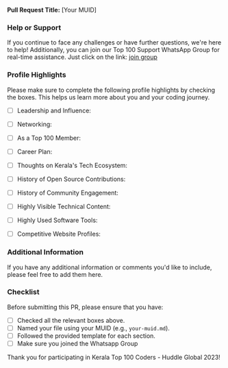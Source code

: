 **Pull Request Title:** [Your MUID]

### Help or Support

If you continue to face any challenges or have further questions, we're here to help! Additionally, you can join our Top 100 Support WhatsApp Group for real-time assistance. Just click on the link:
[join group](https://chat.whatsapp.com/HR3S8gyoyyaLyY4XlHYR0g)

### Profile Highlights

Please make sure to complete the following profile highlights by checking the boxes. This helps us learn more about you and your coding journey.

- [ ] Leadership and Influence:
- [ ] Networking:
- [ ] As a Top 100 Member:
- [ ] Career Plan:
- [ ] Thoughts on Kerala's Tech Ecosystem:
- [ ] History of Open Source Contributions:
- [ ] History of Community Engagement:
- [ ] Highly Visible Technical Content:
- [ ] Highly Used Software Tools:
- [ ] Competitive Website Profiles:


### Additional Information

If you have any additional information or comments you'd like to include, please feel free to add them here.



### Checklist

Before submitting this PR, please ensure that you have:

- [ ] Checked all the relevant boxes above.
- [ ] Named your file using your MUID (e.g., `your-muid.md`).
- [ ] Followed the provided template for each section.
- [ ] Make sure you joined the Whatsapp Group 

Thank you for participating in Kerala Top 100 Coders - Huddle Global 2023!
